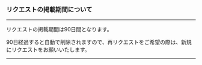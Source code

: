 <h3>リクエストの掲載期間について</h3>
<hr>

リクエストの掲載期間は90日間となります。

90日経過すると自動で削除されますので、再リクエストをご希望の際は、新規にリクエストをお願いいたします。

<hr>